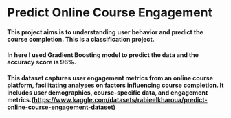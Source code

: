 # Predict Online Course Engagement
#### This project aims is to understanding user behavior and predict the course completion. This is a classification project.
#### In here I used Gradient Boosting model to predict the data and the accuracy score is 96%.
#### This dataset captures user engagement metrics from an online course platform, facilitating analyses on factors influencing course completion. It includes user demographics, course-specific data, and engagement metrics.(https://www.kaggle.com/datasets/rabieelkharoua/predict-online-course-engagement-dataset)
